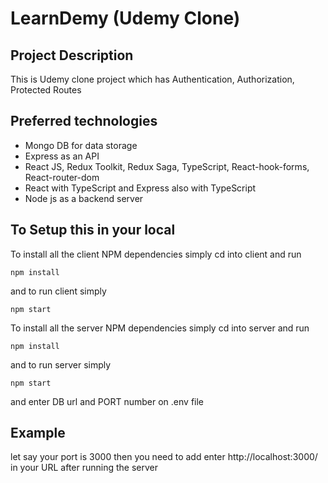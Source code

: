 # LearnDemy (Udemy Clone)

## Project Description

This is Udemy clone project which has Authentication, Authorization, Protected Routes

## Preferred technologies

- Mongo DB for data storage
- Express as an API
- React JS, Redux Toolkit, Redux Saga, TypeScript, React-hook-forms, React-router-dom
- React with TypeScript and Express also with TypeScript
- Node js as a backend server

## To Setup this in your local 

To install all the client NPM dependencies simply cd into client and run

```
npm install 
``` 
and to run client simply

```
npm start
``` 

To install all the server NPM dependencies simply cd into server and run

```
npm install 
``` 
and to run server simply

```
npm start
``` 

and enter DB url and PORT number on .env file

## Example

let say your port is 3000 then you need to add enter http://localhost:3000/ in your URL after running the server


